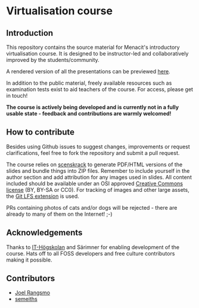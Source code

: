 <!--
SPDX-FileCopyrightText: © 2023 Menacit AB <foss@menacit.se>
SPDX-License-Identifier: CC-BY-SA-4.0
X-Context: Virtualisation course
-->

# Virtualisation course

## Introduction
This repository contains the source material for Menacit's introductory virtualisation course.
It is designed to be instructor-led and collaboratively improved by the students/community.  
  
A rendered version of all the presentations can be previewed [here](https://t.menacit.se/virt).  

In addition to the public material, freely available resources such as examination tests exist to
aid teachers of the course. For access, please get in touch!
  
**The course is actively being developed and is currently not in a fully usable state -
feedback and contributions are warmly welcomed!**


## How to contribute
Besides using Github issues to suggest changes, improvements or request clarifications, feel free
to fork the repository and submit a pull request.  

The course relies on [scenskrack](https://github.com/doctor-love/scenskrack) to generate PDF/HTML
versions of the slides and bundle things into ZIP files. Remember to include yourself in the author
section and add attribution for any images used in slides. All content included should be available
under an OSI approved [Creative Commons license](https://creativecommons.org/about/cclicenses/)
(BY, BY-SA or CC0). For tracking of images and other large assets, the
[Git LFS extension](https://git-lfs.github.com/) is used.  
  
PRs containing photos of cats and/or dogs will be rejected - there are already to many of them on
the Internet! ;-)


## Acknowledgements
Thanks to [IT-Högskolan](https://www.iths.se/) and Särimner for enabling development of the course.
Hats off to all FOSS developers and free culture contributors making it possible.


## Contributors
- [Joel Rangsmo](https://github.com/doctor-love)
- [semeiths](https://github.com/semeiths)